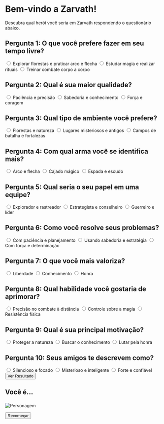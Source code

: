 <!DOCTYPE html>
<html lang="pt-br">
<head>
<meta charset="UTF-8">
<meta name="viewport" content="width=device-width, initialscale=1.0">
<title>Qual personagem de Zarvath você é?</title>
<link rel="stylesheet" href="styles.css">
</head>
<body>
<div class="container">
<h1>Bem-vindo a Zarvath!</h1>
<p>Descubra qual herói você seria em Zarvath respondendo o
questionário abaixo.</p>
</div class="container">
<div id="quiz">
<div class="question">
<h2>Pergunta 1: O que você prefere fazer em seu tempo
livre?</h2>
<label class="option">
<input type="radio" name="q1" value='{"Thalios": 2, "Zelara": 1,
"Kragor": 0}' > Explorar florestas e praticar arco e flecha
</label>
<label class="option">
<input type="radio" name="q1" value='{"Thalios": 1, "Zelara": 3,
"Kragor": 0}'> Estudar magia e realizar rituais
</label>
<label class="option">
<input type="radio" name="q1" value='{"Thalios": 0, "Zelara": 0,
"Kragor": 3}' > Treinar combate corpo a corpo
</label>
</div>
<h2>Pergunta 2: Qual é sua maior qualidade?</h2>
<label class="option">
<input type="radio" name="q2" value='{"Thalios": 3, "Zelara": 1,
"Kragor": 0}'> Paciência e precisão
</label>
<label class="option">
<input type="radio" name="q2" value='{"Thalios": 1, "Zelara": 3,
"Kragor": 0}'> Sabedoria e conhecimento
</label>
<label class="option">
<input type="radio" name="q2" value='{"Thalios": 0, "Zelara": 0,
"Kragor": 3}'> Força e coragem
</label>
<h2>Pergunta 3: Qual tipo de ambiente você prefere?</h2>
<label class="option">
<input type="radio" name="q3" value='{"Thalios": 3, "Zelara": 1,
"Kragor": 0}'> Florestas e natureza
</label>
<label class="option">
<input type="radio" name="q3" value='{"Thalios": 0, "Zelara": 3,
"Kragor": 1}'> Lugares misteriosos e antigos
</label>
<label class="option">
<input type="radio" name="q3" value='{"Thalios": 1, "Zelara": 0,
"Kragor": 3}'> Campos de batalha e fortalezas
</label>
<h2>Pergunta 4: Com qual arma você se identifica mais?</h2>
<label class="option">
<input type="radio" name="q4" value='{"Thalios": 3, "Zelara": 1,
"Kragor": 0}'> Arco e flecha
</label>
<label class="option">
<input type="radio" name="q4" value='{"Thalios": 0, "Zelara": 3,
"Kragor": 1}'> Cajado mágico
</label>
<label class="option">
<input type="radio" name="q4" value='{"Thalios": 1, "Zelara": 0,
"Kragor": 3}'> Espada e escudo
</label>
<h2>Pergunta 5: Qual seria o seu papel em uma equipe?</h2>
<label class="option">
<input type="radio" name="q5" value='{"Thalios": 3, "Zelara": 1,
"Kragor": 0}'> Explorador e rastreador
</label>
<label class="option">
<input type="radio" name="q5" value='{"Thalios": 0, "Zelara": 3,
"Kragor": 1}'> Estrategista e conselheiro
</label>
<label class="option">
<input type="radio" name="q5" value='{"Thalios": 1, "Zelara": 0,
"Kragor": 3}'> Guerreiro e líder
</label>
<h2>Pergunta 6: Como você resolve seus problemas?</h2>
<label class="option">
<input type="radio" name="q6" value='{"Thalios": 3, "Zelara": 1,
"Kragor": 0}'> Com paciência e planejamento
</label>
<label class="option">
<input type="radio" name="q6" value='{"Thalios": 0, "Zelara": 3,
"Kragor": 1}'> Usando sabedoria e estratégia
</label>
<label class="option">
<input type="radio" name="q6" value='{"Thalios": 1, "Zelara": 0,
"Kragor": 3}'> Com força e determinação
</label>
<h2>Pergunta 7: O que você mais valoriza?</h2>
<label class="option">
<input type="radio" name="q7" value='{"Thalios": 3, "Zelara": 1,
"Kragor": 0}'> Liberdade
</label>
<label class="option">
<input type="radio" name="q7" value='{"Thalios": 0, "Zelara": 3,
"Kragor": 1}'> Conhecimento
</label>
<label class="option">
<input type="radio" name="q7" value='{"Thalios": 1, "Zelara": 0,
"Kragor": 3}'> Honra
</label>
<h2>Pergunta 8: Qual habilidade você gostaria de aprimorar?</h2>
<label class="option">
<input type="radio" name="q8" value='{"Thalios": 3, "Zelara": 1,
"Kragor": 0}'> Precisão no combate à distância
</label>
<label class="option">
<input type="radio" name="q8" value='{"Thalios": 0, "Zelara": 3,
"Kragor": 1}'> Controle sobre a magia
</label>
<label class="option">
<input type="radio" name="q8" value='{"Thalios": 1, "Zelara": 0,
"Kragor": 3}'> Resistência física
</label>
<h2>Pergunta 9: Qual é sua principal motivação?</h2>
<label class="option">
<input type="radio" name="q9" value='{"Thalios": 3, "Zelara": 1,
"Kragor": 0}'> Proteger a natureza
</label>
<label class="option">
<input type="radio" name="q9" value='{"Thalios": 0, "Zelara": 3,
"Kragor": 1}'> Buscar o conhecimento
</label>
<label class="option">
<input type="radio" name="q9" value='{"Thalios": 1, "Zelara": 0,
"Kragor": 3}'> Lutar pela honra
</label>
<h2>Pergunta 10: Seus amigos te descrevem como?</h2>
<label class="option">
<input type="radio" name="q10" value='{"Thalios": 3, "Zelara": 1,
"Kragor": 0}'> Silencioso e focado
</label>
<label class="option">
<input type="radio" name="q10" value='{"Thalios": 0, "Zelara": 3,
"Kragor": 1}'> Misterioso e inteligente
</label>
<label class="option">
<input type="radio" name="q10" value='{"Thalios": 1, "Zelara": 0,
"Kragor": 3}'> Forte e confiável
</label>
</div quiz>
<!-- Repetir perguntas aqui com radio buttons... -->
<div>
<button class="btn" onclick="calculateResult()">Ver Resultado</button>
</div>
<div id="result" class="result">
<h2>Você é...</h2>
<h3 id="character-name"></h3>
<img id="character-image" src="" alt="Personagem">
<p id="character-description"></p>
<button class="btn" onclick="resetQuiz()">Recomeçar</button>
</div>
</div>
<script src="script.js"></script>
</body>
</html>

